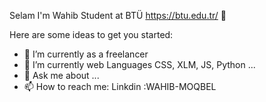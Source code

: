 Selam I'm Wahib Student at BTÜ https://btu.edu.tr/ 👋


Here are some ideas to get you started:

- 🔭 I’m currently as a freelancer
- 🌱 I’m currently web Languages CSS, XLM, JS, Python  ...
- 💬 Ask me about ...
- 📫 How to reach me: Linkdin :WAHIB-MOQBEL



